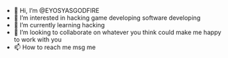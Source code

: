- 👋 Hi, I’m @EYOSYASGODFIRE
- 👀 I’m interested in hacking game developing software developing 
- 🌱 I’m currently learning hacking
- 💞️ I’m looking to collaborate on whatever you think could make me happy to work with you
- 📫 How to reach me msg me

<!---
EYOSYASGODFIRE/EYOSYASGODFIRE is a ✨ special ✨ repository because its `README.md` (this file) appears on your GitHub profile.
You can click the Preview link to take a look at your changes.
--->
